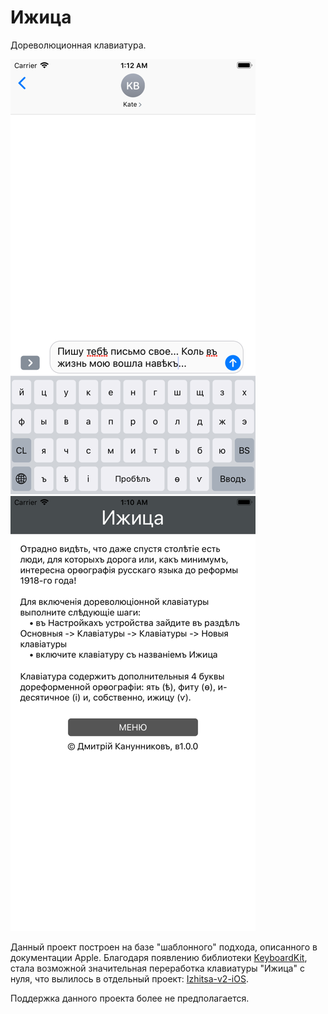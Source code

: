 # Ижица
Дореволюционная клавиатура.

![Screenshot 1](https://github.com/Kanunnikoff/Izhitsa-iOS/blob/master/screenshot_1.png?raw=true)
![Screenshot 2](https://github.com/Kanunnikoff/Izhitsa-iOS/blob/master/screenshot_2.png?raw=true)

Данный проект построен на базе "шаблонного" подхода, описанного в документации Apple.
Благодаря появлению библиотеки [KeyboardKit](https://github.com/KeyboardKit/KeyboardKit), стала возможной значительная переработка клавиатуры "Ижица" с нуля, что вылилось в отдельный проект: [Izhitsa-v2-iOS](https://github.com/Kanunnikoff/Izhitsa-v2-iOS).

Поддержка данного проекта более не предполагается.

